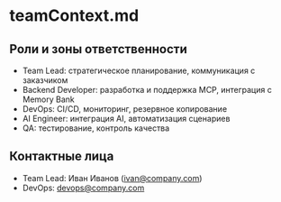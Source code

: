 # teamContext.md

## Роли и зоны ответственности
- Team Lead: стратегическое планирование, коммуникация с заказчиком
- Backend Developer: разработка и поддержка MCP, интеграция с Memory Bank
- DevOps: CI/CD, мониторинг, резервное копирование
- AI Engineer: интеграция AI, автоматизация сценариев
- QA: тестирование, контроль качества

## Контактные лица
- Team Lead: Иван Иванов (ivan@company.com)
- DevOps: devops@company.com 